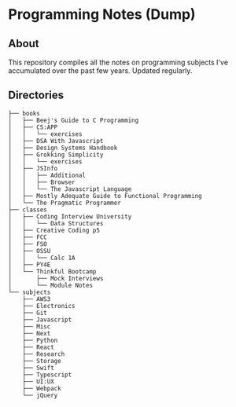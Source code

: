 # Programming Notes (Dump)

## About

This repository compiles all the notes on programming subjects I've accumulated over the past few years. Updated regularly.

## Directories

```bash:contents
├── books
│   ├── Beej's Guide to C Programming
│   ├── CS:APP
│   │   └── exercises
│   ├── DSA With Javascript
│   ├── Design Systems Handbook
│   ├── Grokking Simplicity
│   │   └── exercises
│   ├── JSInfo
│   │   ├── Additional
│   │   ├── Browser
│   │   └── The Javascript Language
│   ├── Mostly Adequate Guide to Functional Programming
│   └── The Pragmatic Programmer
├── classes
│   ├── Coding Interview University
│   │   └── Data Structures
│   ├── Creative Coding p5
│   ├── FCC
│   ├── FSO
│   ├── OSSU
│   │   └── Calc 1A
│   ├── PY4E
│   └── Thinkful Bootcamp
│       ├── Mock Interviews
│       └── Module Notes
└── subjects
    ├── AWS3
    ├── Electronics
    ├── Git
    ├── Javascript
    ├── Misc
    ├── Next
    ├── Python
    ├── React
    ├── Research
    ├── Storage
    ├── Swift
    ├── Typescript
    ├── UI:UX
    ├── Webpack
    └── jQuery
```
